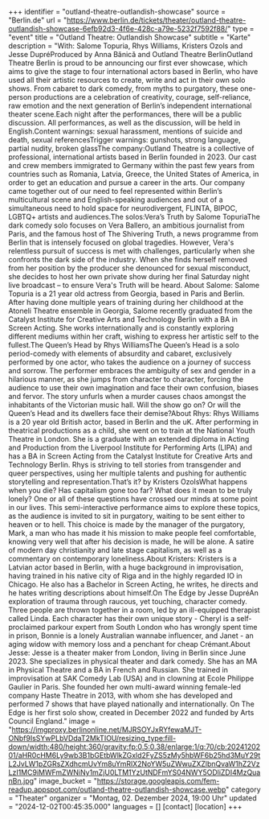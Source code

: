 +++
identifier = "outland-theatre-outlandish-showcase"
source = "Berlin.de"
url = "https://www.berlin.de/tickets/theater/outland-theatre-outlandish-showcase-6efb92d3-4f6e-428c-a79e-5232f7592f88/"
type = "event"
title = "Outland Theatre: Outlandish Showcase"
subtitle = "Karte"
description = "With: Salome Topuria, Rhys Williams, Kristers Ozols and Jesse DupréProduced by Anna Bănică and Outland Theatre BerlinOutland Theatre Berlin is proud to be announcing our first ever showcase, which aims to give the stage to four international actors based in Berlin, who have used all their artistic resources to create, write and act in their own solo shows. From cabaret to dark comedy, from myths to purgatory, these one-person productions are a celebration of creativity, courage, self-reliance, raw emotion and the next generation of Berlin’s independent international theater scene.Each night after the performances, there will be a public discussion. All performances, as well as the discussion, will be held in English.Content warnings: sexual harassment, mentions of suicide and death, sexual referencesTrigger warnings: gunshots, strong language, partial nudity, broken glassThe company:Outland Theatre is a collective of professional, international artists based in Berlin founded in 2023. Our cast and crew members immigrated to Germany within the past few years from countries such as Romania, Latvia, Greece, the United States of America, in order to get an education and pursue a career in the arts. Our company came together out of our need to feel represented within Berlin’s multicultural scene and English-speaking audiences and out of a simultaneous need to hold space for neurodivergent, FLINTA, BIPOC, LGBTQ+ artists and audiences.The solos:Vera’s Truth by Salome TopuriaThe dark comedy solo focuses on Vera Ballero, an ambitious journalist from Paris, and the famous host of The Shivering Truth, a news programme from Berlin that is intensely focused on global tragedies. However, Vera's relentless pursuit of success is met with challenges, particularly when she confronts the dark side of the industry. When she finds herself removed from her position by the producer she denounced for sexual misconduct, she decides to host her own private show during her final Saturday night live broadcast – to ensure Vera's Truth will be heard. About Salome: Salome Topuria is a 21 year old actress from Georgia, based in Paris and Berlin. After having done multiple years of training during her childhood at the Atoneli Theatre ensemble in Georgia, Salome recently graduated from the Catalyst Institute for Creative Arts and Technology Berlin with a BA in Screen Acting. She works internationally and is constantly exploring different mediums within her craft, wishing to express her artistic self to the fullest.The Queen’s Head by Rhys WilliamsThe Queen’s Head is a solo period-comedy with elements of absurdity and cabaret, exclusively performed by one actor, who takes the audience on a journey of success and sorrow. The performer embraces the ambiguity of sex and gender in a hilarious manner, as she jumps from character to character, forcing the audience to use their own imagination and face their own confusion, biases and fervor. The story unfurls when a murder causes chaos amongst the inhabitants of the Victorian music hall. Will the show go on? Or will the Queen’s Head and its dwellers face their demise?About Rhys: Rhys Williams is a 20 year old British actor, based in Berlin and the uK. After performing in theatrical productions as a child, she went on to train at the National Youth Theatre in London. She is a graduate with an extended diploma in Acting and Production from the Liverpool Institute for Performing Arts (LIPA) and has a BA in Screen Acting from the Catalyst Institute for Creative Arts and Technology Berlin. Rhys is striving to tell stories from transgender and queer perspectives, using her multiple talents and pushing for authentic storytelling and representation.That’s it? by Kristers OzolsWhat happens when you die? Has capitalism gone too far? What does it mean to be truly lonely? One or all of these questions have crossed our minds at some point in our lives. This semi-interactive performance aims to explore these topics, as the audience is invited to sit in purgatory, waiting to be sent either to heaven or to hell. This choice is made by the manager of the purgatory, Mark, a man who has made it his mission to make people feel comfortable, knowing very well that after his decision is made, he will be alone. A satire of modern day christianity and late stage capitalism, as well as a commentary on contemporary loneliness.About Kristers: Kristers is a Latvian actor based in Berlin, with a huge background in improvisation, having trained in his native city of Riga and in the highly regarded IO in Chicago. He also has a Bachelor in Screen Acting, he writes, he directs and he hates writing descriptions about himself.On The Edge by Jesse DupréAn exploration of trauma through raucous, yet touching, character comedy. Three people are thrown together in a room, led by an ill-equipped therapist called Linda. Each character has their own unique story - Cheryl is a self-proclaimed parkour expert from South London who has wrongly spent time in prison, Bonnie is a lonely Australian wannabe influencer, and Janet - an aging widow with memory loss and a penchant for cheap Crémant.About Jesse: Jesse is a theater maker from London, living in Berlin since June 2023. She specializes in physical theater and dark comedy. She has an MA in Physical Theatre and a BA in French and Russian. She trained in improvisation at SAK Comedy Lab (USA) and in clowning at Ecole Philippe Gaulier in Paris. She founded her own multi-award winning female-led company Haste Theatre in 2013, with whom she has developed and performed 7 shows that have played nationally and internationally. On The Edge is her first solo show, created in December 2022 and funded by Arts Council England."
image = "https://imgproxy.berlinonline.net/MJRSOYJxRYfewaMJT-ONbf9IsSYwPLbVDdaT2MkTIOU/resizing_type:fill-down/width:480/height:360/gravity:fp:0.5:0.38/enlarge:1/q:70/cb:2024120201/aHR0cHM6Ly9wb3B1bGEtbWlkZGxld2FyZS5zMy5hbWF6b25hd3MuY29tL2JvLW1pZGRsZXdhcmUvYm8uYmRlX2NoYW5uZWwuZXZlbnQvaW1hZ2VzLzI1MC9iMWFmZWNiNy1mZjU0LTM1YzUtNDFmYS04NWY5ODliZDI4MzQuanBn.jpg"
image_bucket = "https://storage.googleapis.com/fem-readup.appspot.com/outland-theatre-outlandish-showcase.webp"
category = "Theater"
organizer = "Montag, 02. Dezember 2024, 19:00 Uhr"
updated = "2024-12-02T00:45:35.000"
languages = []
[contact]
[location]
+++